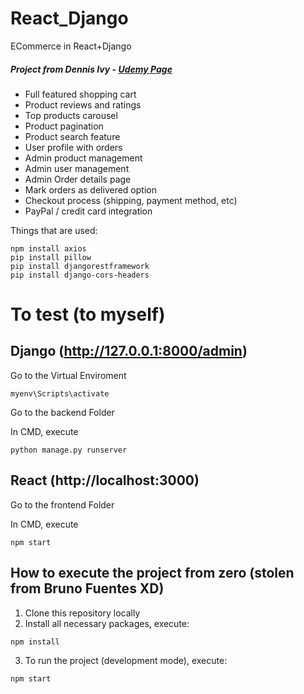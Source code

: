 # React_Django
ECommerce in React+Django

##### Project from Dennis Ivy - [Udemy Page](https://www.udemy.com/share/1043DY3@HuOSyjyc8t5xqKHk8rT3XofQkpo4O07LUh9oha4FwSuwlW7rwRoxT4P5FVHbocNf/)

- Full featured shopping cart
- Product reviews and ratings
- Top products carousel
- Product pagination
- Product search feature
- User profile with orders
- Admin product management
- Admin user management
- Admin Order details page
- Mark orders as delivered option
- Checkout process (shipping, payment method, etc)
- PayPal / credit card integration

Things that are used:

```
npm install axios
pip install pillow
pip install djangorestframework
pip install django-cors-headers
```

# To test (to myself)
## Django (http://127.0.0.1:8000/admin)

Go to the Virtual Enviroment
```
myenv\Scripts\activate
```

Go to the backend Folder

In CMD, execute

```
python manage.py runserver
```
 
## React (http://localhost:3000)
 
Go to the frontend Folder
 
In CMD, execute

```
npm start
```
 
## How to execute the project from zero (stolen from Bruno Fuentes XD)

1. Clone this repository locally
2. Install all necessary packages, execute:

```
npm install
```

3. To run the project (development mode), execute:

```
npm start
